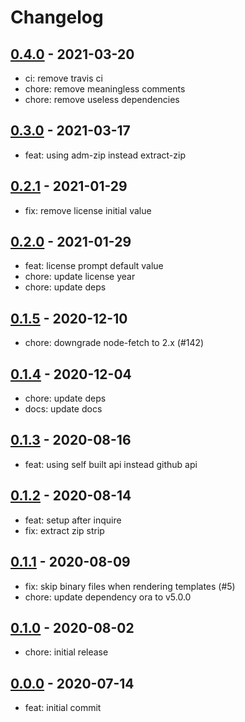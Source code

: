 # Changelog

## [0.4.0] - 2021-03-20

- ci: remove travis ci
- chore: remove meaningless comments
- chore: remove useless dependencies

## [0.3.0] - 2021-03-17

- feat: using adm-zip instead extract-zip

## [0.2.1] - 2021-01-29

- fix: remove license initial value

## [0.2.0] - 2021-01-29

- feat: license prompt default value
- chore: update license year
- chore: update deps

## [0.1.5] - 2020-12-10

- chore: downgrade node-fetch to 2.x (#142)

## [0.1.4] - 2020-12-04

- chore: update deps
- docs: update docs

## [0.1.3] - 2020-08-16

- feat: using self built api instead github api

## [0.1.2] - 2020-08-14

- feat: setup after inquire
- fix: extract zip strip

## [0.1.1] - 2020-08-09

- fix: skip binary files when rendering templates (#5)
- chore: update dependency ora to v5.0.0

## [0.1.0] - 2020-08-02

- chore: initial release

## [0.0.0] - 2020-07-14

- feat: initial commit

<!-- http://keepachangelog.com/ -->

[0.4.0]: https://github.com/zce/caz/compare/v0.3.0...v0.4.0
[0.3.0]: https://github.com/zce/caz/compare/v0.2.1...v0.3.0
[0.2.1]: https://github.com/zce/caz/compare/v0.2.0...v0.2.1
[0.2.0]: https://github.com/zce/caz/compare/v0.1.5...v0.2.0
[0.1.5]: https://github.com/zce/caz/compare/v0.1.4...v0.1.5
[0.1.4]: https://github.com/zce/caz/compare/v0.1.3...v0.1.4
[0.1.3]: https://github.com/zce/caz/compare/v0.1.2...v0.1.3
[0.1.2]: https://github.com/zce/caz/compare/v0.1.1...v0.1.2
[0.1.1]: https://github.com/zce/caz/compare/v0.1.0...v0.1.1
[0.1.0]: https://github.com/zce/caz/compare/v0.0.0-alpha.2...v0.1.0
[0.0.0]: https://github.com/zce/caz/releases/tag/v0.0.0-alpha.2
